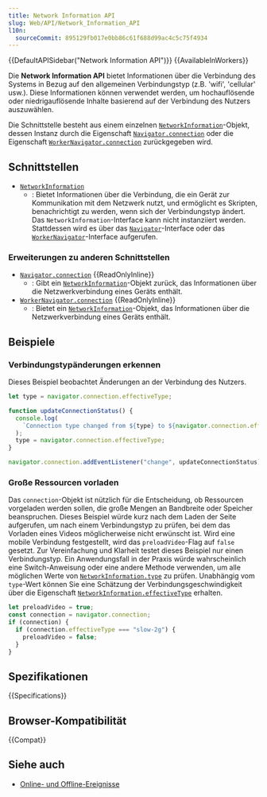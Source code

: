 ```yaml
---
title: Network Information API
slug: Web/API/Network_Information_API
l10n:
  sourceCommit: 895129fb017e0bb86c61f688d99ac4c5c75f4934
---
```


{{DefaultAPISidebar("Network Information API")}} {{AvailableInWorkers}}

Die **Network Information API** bietet Informationen über die Verbindung des Systems in Bezug auf den allgemeinen Verbindungstyp (z.B. 'wifi', 'cellular' usw.).
Diese Informationen können verwendet werden, um hochauflösende oder niedrigauflösende Inhalte basierend auf der Verbindung des Nutzers auszuwählen.

Die Schnittstelle besteht aus einem einzelnen [`NetworkInformation`](/de/docs/Web/API/NetworkInformation)-Objekt, dessen Instanz durch die Eigenschaft [`Navigator.connection`](/de/docs/Web/API/Navigator/connection) oder die Eigenschaft [`WorkerNavigator.connection`](/de/docs/Web/API/WorkerNavigator/connection) zurückgegeben wird.

## Schnittstellen

- [`NetworkInformation`](/de/docs/Web/API/NetworkInformation)
  - : Bietet Informationen über die Verbindung, die ein Gerät zur Kommunikation mit dem Netzwerk nutzt, und ermöglicht es Skripten, benachrichtigt zu werden, wenn sich der Verbindungstyp ändert. Das `NetworkInformation`-Interface kann nicht instanziiert werden. Stattdessen wird es über das [`Navigator`](/de/docs/Web/API/Navigator)-Interface oder das [`WorkerNavigator`](/de/docs/Web/API/WorkerNavigator)-Interface aufgerufen.

### Erweiterungen zu anderen Schnittstellen

- [`Navigator.connection`](/de/docs/Web/API/Navigator/connection) {{ReadOnlyInline}}
  - : Gibt ein [`NetworkInformation`](/de/docs/Web/API/NetworkInformation)-Objekt zurück, das Informationen über die Netzwerkverbindung eines Geräts enthält.
- [`WorkerNavigator.connection`](/de/docs/Web/API/WorkerNavigator/connection) {{ReadOnlyInline}}
  - : Bietet ein [`NetworkInformation`](/de/docs/Web/API/NetworkInformation)-Objekt, das Informationen über die Netzwerkverbindung eines Geräts enthält.

## Beispiele

### Verbindungstypänderungen erkennen

Dieses Beispiel beobachtet Änderungen an der Verbindung des Nutzers.

```js
let type = navigator.connection.effectiveType;

function updateConnectionStatus() {
  console.log(
    `Connection type changed from ${type} to ${navigator.connection.effectiveType}`,
  );
  type = navigator.connection.effectiveType;
}

navigator.connection.addEventListener("change", updateConnectionStatus);
```

### Große Ressourcen vorladen

Das `connection`-Objekt ist nützlich für die Entscheidung, ob Ressourcen vorgeladen werden sollen, die große Mengen an Bandbreite oder Speicher beanspruchen. Dieses Beispiel würde kurz nach dem Laden der Seite aufgerufen, um nach einem Verbindungstyp zu prüfen, bei dem das Vorladen eines Videos möglicherweise nicht erwünscht ist. Wird eine mobile Verbindung festgestellt, wird das `preloadVideo`-Flag auf `false` gesetzt. Zur Vereinfachung und Klarheit testet dieses Beispiel nur einen Verbindungstyp. Ein Anwendungsfall in der Praxis würde wahrscheinlich eine Switch-Anweisung oder eine andere Methode verwenden, um alle möglichen Werte von [`NetworkInformation.type`](/de/docs/Web/API/NetworkInformation/type) zu prüfen. Unabhängig vom `type`-Wert können Sie eine Schätzung der Verbindungsgeschwindigkeit über die Eigenschaft [`NetworkInformation.effectiveType`](/de/docs/Web/API/NetworkInformation/effectiveType) erhalten.

```js
let preloadVideo = true;
const connection = navigator.connection;
if (connection) {
  if (connection.effectiveType === "slow-2g") {
    preloadVideo = false;
  }
}
```

## Spezifikationen

{{Specifications}}

## Browser-Kompatibilität

{{Compat}}

## Siehe auch

- [Online- und Offline-Ereignisse](/de/docs/Web/API/Navigator/onLine)
